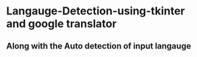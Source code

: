 # Langauge-Detection-using-tkinter and google translator

## Along with the Auto detection of input langauge 
